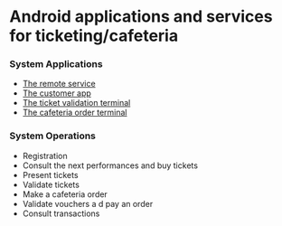 # Android applications and services for ticketing/cafeteria

### System Applications

- [The remote service](/Server/)
- [The customer app](/TICKETO/)
- [The ticket validation terminal](/TicketValidatorTerminal/)
- [The cafeteria order terminal](/CafeteriaOrderTerminal/)

### System Operations

- Registration
- Consult the next performances and buy tickets
- Present tickets
- Validate tickets
- Make a cafeteria order
- Validate vouchers a d pay an order
- Consult transactions
